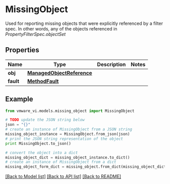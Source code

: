 # MissingObject

Used for reporting missing objects that were explicitly referenced by a filter spec.  In other words, any of the objects referenced in *PropertyFilterSpec.objectSet* 

## Properties
Name | Type | Description | Notes
------------ | ------------- | ------------- | -------------
**obj** | [**ManagedObjectReference**](ManagedObjectReference.md) |  | 
**fault** | [**MethodFault**](MethodFault.md) |  | 

## Example

```python
from vmware_vi.models.missing_object import MissingObject

# TODO update the JSON string below
json = "{}"
# create an instance of MissingObject from a JSON string
missing_object_instance = MissingObject.from_json(json)
# print the JSON string representation of the object
print MissingObject.to_json()

# convert the object into a dict
missing_object_dict = missing_object_instance.to_dict()
# create an instance of MissingObject from a dict
missing_object_form_dict = missing_object.from_dict(missing_object_dict)
```
[[Back to Model list]](../README.md#documentation-for-models) [[Back to API list]](../README.md#documentation-for-api-endpoints) [[Back to README]](../README.md)


